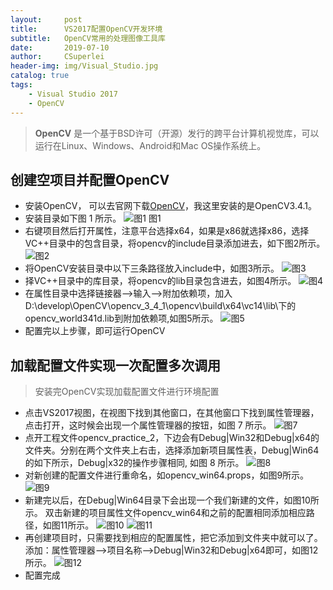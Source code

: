 ```yaml
---
layout:     post
title:      VS2017配置OpenCV开发环境
subtitle:   OpenCV常用的处理图像工具库
date:       2019-07-10
author:     CSuperlei
header-img: img/Visual_Studio.jpg
catalog: true
tags:
    - Visual Studio 2017
    - OpenCV
---
```


> **OpenCV** 是一个基于BSD许可（开源）发行的跨平台计算机视觉库，可以运行在Linux、Windows、Android和Mac OS操作系统上。

## 创建空项目并配置OpenCV

- 安装OpenCV，  可以去官网下载[OpenCV](https://opencv.org/)，我这里安装的是OpenCV3.4.1。
- 安装目录如下图 1 所示。
![图1](/img/vs-opencv-01.png)
                    图1
- 右键项目然后打开属性，注意平台选择x64，如果是x86就选择x86，选择VC++目录中的包含目录，将opencv的include目录添加进去，如下图2所示。
![图2](/img/vs-opencv-02.png)
- 将OpenCV安装目录中以下三条路径放入include中，如图3所示。
![图3](/img/vs-opencv-03.png)
- 择VC++目录中的库目录，将opencv的lib目录包含进去，如图4所示。
![图4](/img/vs-opencv-04.png)
- 在属性目录中选择链接器-->输入-->附加依赖项，加入 D:\develop\OpenCV\opencv_3_4_1\opencv\build\x64\vc14\lib\下的opencv_world341d.lib到附加依赖项,如图5所示。
![图5](/img/vs-opencv-05.png)
- 配置完以上步骤，即可运行OpenCV

## 加载配置文件实现一次配置多次调用

> 安装完OpenCV实现加载配置文件进行环境配置

- 点击VS2017视图，在视图下找到其他窗口，在其他窗口下找到属性管理器，点击打开，这时候会出现一个属性管理器的按钮，如图 7 所示。
![图7](/img/vs-opencv-07.png)
- 点开工程文件opencv_practice_2，下边会有Debug|Win32和Debug|x64的文件夹。分别在两个文件夹上右击，选择添加新项目属性表，Debug|Win64的如下所示，Debug|x32的操作步骤相同, 如图 8 所示。
![图8](/img/vs-opencv-08.png)
- 对新创建的配置文件进行重命名，如opencv_win64.props，如图9所示。
![图9](/img/vs-opencv-09.png)
- 新建完以后，在Debug|Win64目录下会出现一个我们新建的文件，如图10所示。 双击新建的项目属性文件opencv_win64和之前的配置相同添加相应路径，如图11所示。
![图10](/img/vs-opencv-10.png)
![图11](/img/vs-opencv-11.png)
- 再创建项目时，只需要找到相应的配置属性，把它添加到文件夹中就可以了。 添加：属性管理器-->项目名称-->Debug|Win32和Debug|x64即可，如图12所示。
![图12](/img/vs-opencv-12.png)
- 配置完成














